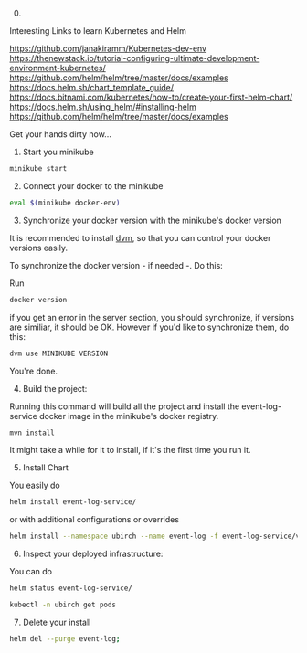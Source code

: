0.

Interesting Links to learn Kubernetes and Helm

https://github.com/janakiramm/Kubernetes-dev-env
https://thenewstack.io/tutorial-configuring-ultimate-development-environment-kubernetes/
https://github.com/helm/helm/tree/master/docs/examples
https://docs.helm.sh/chart_template_guide/
https://docs.bitnami.com/kubernetes/how-to/create-your-first-helm-chart/
https://docs.helm.sh/using_helm/#installing-helm
https://github.com/helm/helm/tree/master/docs/examples

Get your hands dirty now...

1. Start you minikube

```bash
minikube start
```

2. Connect your docker to the minikube

```bash
eval $(minikube docker-env)
```

3. Synchronize your docker version with the minikube's docker version

It is recommended to install [dvm](https://howtowhale.github.io/dvm/install.html),
so that you can control your docker versions easily.

To synchronize the docker version - if needed -. Do this:

Run

```bash
docker version
```

if you get an error in the server section, you should synchronize, if versions are similiar,
it should be OK. However if you'd like to synchronize them, do this:

```bash
dvm use MINIKUBE VERSION
```

You're done.

4. Build the project:

Running this command will build all the project and install
the event-log-service docker image in the minikube's docker registry.

```bash
mvn install
```

It might take a while for it to install, if it's the first time you run it.

5. Install Chart

You easily do

```bash
helm install event-log-service/
```

or with additional configurations or overrides

```bash
helm install --namespace ubirch --name event-log -f event-log-service/values.yaml --debug event-log-service/
```

6. Inspect your deployed infrastructure:

You can do

```bash
helm status event-log-service/
```

```bash
kubectl -n ubirch get pods
```

7. Delete your install

```bash
helm del --purge event-log;
```








